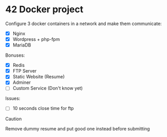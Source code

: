 # 42 Docker project
Configure 3 docker containers in a network and make them communicate:
- [x] Nginx
- [x] Wordpress + php-fpm
- [x] MariaDB

Bonuses:
- [x] Redis
- [x] FTP Server
- [x] Static Website (Resume)
- [x] Adminer
- [ ] Custom Service (Don't know yet)

Issues:
- [ ] 10 seconds close time for ftp

> [!CAUTION]
> Remove dummy resume and put good one instead before submitting
